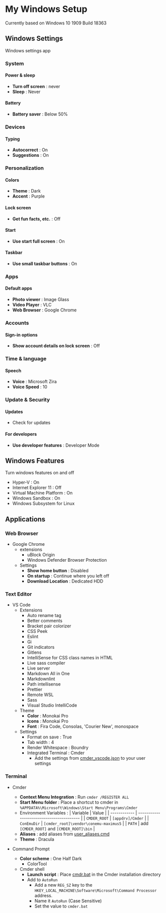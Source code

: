 # My Windows Setup

Currently based on Windows 10 1909 Build 18363

## Windows Settings

Windows settings app

### System

#### Power & sleep

- **Turn off screen** : never
- **Sleep** : Never

#### Battery

- **Battery saver** : Below 50%

### Devices

#### Typing

- **Autocorrect** : On
- **Suggestions** : On

### Personalization

#### Colors

- **Theme** : Dark
- **Accent** : Purple

#### Lock screen

- **Get fun facts, etc.** : Off

#### Start

- **Use start full screen** : On

#### Taskbar

- **Use small taskbar buttons** : On

### Apps

#### Default apps

- **Photo viewer** : Image Glass
- **Video Player** : VLC
- **Web Browser** : Google Chrome

### Accounts

#### Sign-in options

- **Show account details on lock screen** : Off

### Time & language

#### Speech

- **Voice** : Microsoft Zira
- **Voice Speed** : 10

### Update & Security

#### Updates

- Check for updates

#### For developers

- **Use developer features** : Developer Mode

## Windows Features

Turn windows features on and off

- Hyper-V : On
- Internet Explorer 11 : Off
- Virtual Machine Platform : On
- Windows Sandbox : On
- Windows Subsystem for Linux

## Applications

### Web Browser

- Google Chrome
  - extensions
    - uBlock Origin
    - Windows Defender Browser Protection
  - Settings
    - **Show home button** : Disabled
    - **On startup** : Continue where you left off
    - **Download Location** : Dedicated HDD

### Text Editor

- VS Code
  - Extensions
    - Auto rename tag
    - Better comments
    - Bracket pair colorizer
    - CSS Peek
    - Eslint
    - Gi
    - Git indicators
    - Gitlens
    - IntelliSense for CSS class names in HTML
    - Live sass compiler
    - Live server
    - Markdown All in One
    - Markdownlint
    - Path intellisense
    - Prettier
    - Remote WSL
    - Sass
    - Visual Studio IntelliCode
  - Theme
    - **Color** : Monokai Pro
    - **Icons** : Monokai Pro
    - **Font** : Fira Code, Consolas, 'Courier New', monospace
  - Settings
    - Format on save : True
    - Tab width : 4
    - Render Whitespace : Boundry
    - Integrated Terminal : Cmder
      - Add the settings from [cmder_vscode.json](cmder_vscode.json) to your user settings

### Terminal

- Cmder
  - **Context Menu Integration** : Run `cmder /REGISTER ALL`
  - **Start Menu folder** : Place a shortcut to cmder in `%APPDATA%\Microsoft\Windows\Start Menu\Programs\Cmder`
  - Environment Variables :
    | Variable     | Value                                     |
    | ------------ | ----------------------------------------- |
    | `CMDER_ROOT` | `[appdrv]/Cmder`                          |
    | `ConEmuDir`  | `[cmder_root]\vendor\conemu-maximus5`     |
    | `PATH`       | add `[CMDER_ROOT]` and `[CMDER_ROOT]\bin` |
  - **Aliases** : add aliases from [user_aliases.cmd](user_aliases.cmd)
  - **Theme** : Dracula

- Command Prompt
  - **Color scheme** : One Half Dark
    - ColorTool
  - Cmder shell
    - **Launch script** : Place [cmdr.bat](cmdr.bat) in the Cmder installation directory
    - Add to `AutoRun`
      - Add a new `REG_SZ` key to the `HKEY_LOCAL_MACHINE\Software\Microsoft\Command Processor` address.
      - Name it `AutoRun` (Case Sensitive)
      - Set the value to `cmder.bat`

